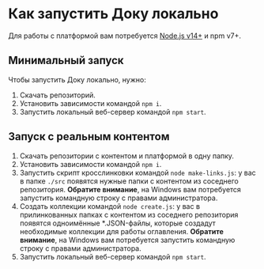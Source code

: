 # Как запустить Доку локально

Для работы с платформой вам потребуется [Node.js v14+](https://nodejs.org/en/) и npm v7+.

## Минимальный запуск

Чтобы запустить Доку локально, нужно:

1. Скачать репозиторий.
1. Установить зависимости командой `npm i`.
1. Запустить локальный веб-сервер командой `npm start`.

## Запуск с реальным контентом

1. Скачать репозитории с контентом и платформой в одну папку.
1. Установить зависимости командой `npm i`.
1. Запустить скрипт кросслинковки командой `node make-links.js`: у вас в папке `./src` появятся нужные папки с контентом из соседнего репозитория.
    **Обратите внимание**, на Windows вам потребуется запустить командную строку с правами администратора.
1. Создать коллекции командой `node create.js`: у вас в прилинкованных папках с контентом из соседнего репозитория появятся одноимённые *.JSON-файлы, которые создадут необходимые коллекции для работы оглавления.
    **Обратите внимание**, на Windows вам потребуется запустить командную строку с правами администратора.
1. Запустить локальный веб-сервер командой `npm start`.
